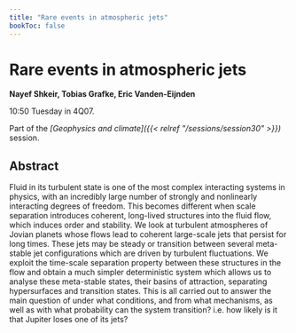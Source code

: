 ```yaml
---
title: "Rare events in atmospheric jets"
bookToc: false
---
```


# Rare events in atmospheric jets

**Nayef Shkeir, Tobias Grafke, Eric Vanden-Eijnden**

10:50 Tuesday in 4Q07.

Part of the *[Geophysics and climate]({{< relref "/sessions/session30" >}})* session.

## Abstract

Fluid in its turbulent state is one of the most complex interacting systems in physics, with an incredibly
large number of strongly and nonlinearly interacting degrees of freedom. This becomes different when scale
separation introduces coherent, long-lived structures into the fluid flow, which induces order and stability. We
look at turbulent atmospheres of Jovian planets whose flows lead to coherent large-scale jets that persist for
long times. These jets may be steady or transition between several meta-stable jet configurations which are
driven by turbulent fluctuations.  We exploit the time-scale separation property between these structures in the flow and obtain a much simpler deterministic system which allows us to analyse these meta-stable states, their basins of attraction, separating hypersurfaces and transition states.  This is all carried out to answer the main question of under what conditions, and from what mechanisms, as well as with what probability can the system transition? i.e. how likely is it that Jupiter loses one of its jets?


